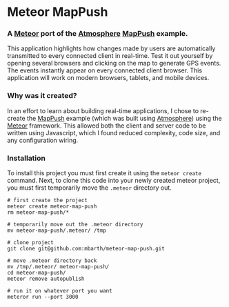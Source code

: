 # Meteor MapPush

### A [Meteor](http://meteor.com) port of the [Atmosphere](https://github.com/Atmosphere/atmosphere) [MapPush](https://github.com/ncolomer/MapPush) example.

This application highlights how changes made by users are automatically transmitted to every connected
client in real-time. Test it out yourself by opening several browsers and clicking on the map to
generate GPS events. The events instantly appear on every connected client browser. This application
will work on modern browsers, tablets, and mobile devices.

### Why was it created?

In an effort to learn about building real-time applications, I chose to re-create the [MapPush](https://github.com/ncolomer/MapPush)
example (which was built using [Atmosphere](https://github.com/Atmosphere/atmosphere)) using the [Meteor](http://meteor.com)
framework. This allowed both the client and server code to be written using Javascript, which I found reduced complexity, code size,
and any configuration wiring.

### Installation

To install this project you must first create it using the `meteor create` command. Next, to clone this
code into your newly created meteor project, you must first temporarily move the `.meteor` directory out.

```
# first create the project
meteor create meteor-map-push
rm meteor-map-push/*

# temporarily move out the .meteor directory
mv meteor-map-push/.meteor/ /tmp

# clone project
git clone git@github.com:mbarth/meteor-map-push.git

# move .meteor directory back
mv /tmp/.meteor/ meteor-map-push/
cd meteor-map-push/
meteor remove autopublish

# run it on whatever port you want
meteror run --port 3000
```
